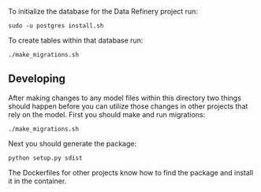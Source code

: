 To initialize the database for the Data Refinery project run:

```
sudo -u postgres install.sh
```

To create tables within that database run:

```
./make_migrations.sh
```

## Developing

After making changes to any model files within this directory two things should
happen before you can utilize those changes in other projects that rely on the
model. First you should make and run migrations:

```
./make_migrations.sh
```

Next you should generate the package:

```
python setup.py sdist
```

The Dockerfiles for other projects know how to find the package and install it
in the container.
